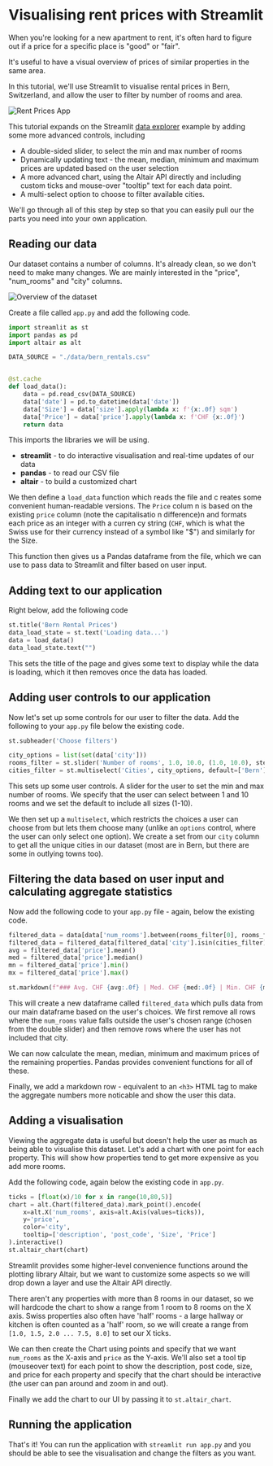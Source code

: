 # Visualising rent prices with Streamlit

When you're looking for a new apartment to rent, it's often hard to figure out if a price for a specific place is "good" or "fair".

It's useful to have a visual overview of prices of similar properties in the same area.

In this tutorial, we'll use Streamlit to visualise rental prices in Bern, Switzerland, and allow the user to filter by number of rooms and area.

![Rent Prices App](/images/rent-prices-tutorial/app-overview.jpg)

This tutorial expands on the Streamlit [data explorer](https://docs.streamlit.io/en/stable/tutorial/create_a_data_explorer_app.html) example by adding some more advanced controls, including

- A double-sided slider, to select the min and max number of rooms
- Dynamically updating text - the mean, median, minimum and maximum prices are updated based on the user selection
- A more advanced chart, using the Altair API directly and including custom ticks and mouse-over "tooltip" text for each data point.
- A multi-select option to choose to filter available cities.

We'll go through all of this step by step so that you can easily pull our the parts you need into your own application.

## Reading our data

Our dataset contains a number of columns. It's already clean, so we don't need to make many changes. We are mainly interested in the "price", "num_rooms" and "city" columns.

![Overview of the dataset](/images/rent-prices-tutorial/data-overview.png)

Create a file called `app.py` and add the following code.

```python
import streamlit as st
import pandas as pd
import altair as alt

DATA_SOURCE = "./data/bern_rentals.csv"


@st.cache
def load_data():
    data = pd.read_csv(DATA_SOURCE)
    data['date'] = pd.to_datetime(data['date'])
    data['Size'] = data['size'].apply(lambda x: f'{x:.0f} sqm')
    data['Price'] = data['price'].apply(lambda x: f'CHF {x:.0f}')
    return data
```

This imports the libraries we will be using.

- **streamlit** - to do interactive visualisation and real-time updates of our data
- **pandas** - to read our CSV file
- **altair** - to build a customized chart

We then define a `load_data` function which reads the file and c
reates some convenient human-readable versions. The `Price` colum
n is based on the existing `price` column (note the capitalisatio
n difference)n and formats each price as an integer with a curren
cy string (`CHF`, which is what the Swiss use for their currency
instead of a symbol like "\$") and similarly for the Size.

This function then gives us a Pandas dataframe from the file, which we can use to pass data to Streamlit and filter based on user input.

## Adding text to our application

Right below, add the following code

```python
st.title('Bern Rental Prices')
data_load_state = st.text('Loading data...')
data = load_data()
data_load_state.text("")
```

This sets the title of the page and gives some text to display while the data is loading, which it then removes once the data has loaded.

## Adding user controls to our application

Now let's set up some controls for our user to filter the data. Add the following to your `app.py` file below the existing code.

```python
st.subheader('Choose filters')

city_options = list(set(data['city']))
rooms_filter = st.slider('Number of rooms', 1.0, 10.0, (1.0, 10.0), step=0.5)
cities_filter = st.multiselect('Cities', city_options, default=['Bern'])
```

This sets up some user controls. A slider for the user to set the min and max number of rooms. We specify that the user can select between 1 and 10 rooms and we set the default to include all sizes (1-10).

We then set up a `multiselect`, which restricts the choices a user can choose from but lets them choose many (unlike an `options` control, where the user can only select one option). We create a set from our `city` column to get all the unique cities in our dataset (most are in Bern, but there are some in outlying towns too).

## Filtering the data based on user input and calculating aggregate statistics

Now add the following code to your `app.py` file - again, below the existing code.

```python
filtered_data = data[data['num_rooms'].between(rooms_filter[0], rooms_filter[1])]
filtered_data = filtered_data[filtered_data['city'].isin(cities_filter)]
avg = filtered_data['price'].mean()
med = filtered_data['price'].median()
mn = filtered_data['price'].min()
mx = filtered_data['price'].max()

st.markdown(f"### Avg. CHF {avg:.0f} | Med. CHF {med:.0f} | Min. CHF {mn:.0f} | Max CHF {mx:.0f}")
```

This will create a new dataframe called `filtered_data` which pulls data from our main dataframe based on the user's choices. We first remove all rows where the `num_rooms` value falls outside the user's chosen range (chosen from the double slider) and then remove rows where the user has not included that city.

We can now calculate the mean, median, minimum and maximum prices of the remaining properties. Pandas provides convenient functions for all of these.

Finally, we add a markdown row - equivalent to an `<h3>` HTML tag to make the aggregate numbers more noticable and show the user this data.

## Adding a visualisation

Viewing the aggregate data is useful but doesn't help the user as much as being able to visualise this dataset. Let's add a chart with one point for each property. This will show how properties tend to get more expensive as you add more rooms.

Add the following code, again below the existing code in `app.py`.

```python
ticks = [float(x)/10 for x in range(10,80,5)]
chart = alt.Chart(filtered_data).mark_point().encode(
    x=alt.X('num_rooms', axis=alt.Axis(values=ticks)),
    y='price',
    color='city',
    tooltip=['description', 'post_code', 'Size', 'Price']
).interactive()
st.altair_chart(chart)
```

Streamlit provides some higher-level convenience functions around the plotting library Altair, but we want to customize some aspects so we will drop down a layer and use the Altair API directly.

There aren't any properties with more than 8 rooms in our dataset, so we will hardcode the chart to show a range from 1 room to 8 rooms on the X axis. Swiss properties also often have 'half' rooms - a large hallway or kitchen is often counted as a 'half' room, so we will create a range from `[1.0, 1.5, 2.0 ... 7.5, 8.0]` to set our X ticks.

We can then create the Chart using points and specify that we want `num_rooms` as the X-axis and `price` as the Y-axis. We'll also set a tool tip (mouseover text) for each point to show the description, post code, size, and price for each property and specify that the chart should be interactive (the user can pan around and zoom in and out).

Finally we add the chart to our UI by passing it to `st.altair_chart`.

## Running the application

That's it! You can run the application with `streamlit run app.py` and you should be able to see the visualisation and change the filters as you want.

